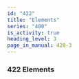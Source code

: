 ```yaml
---
id: "422"
title: "Elements"
series: "400"
is_activity: true
heading_level: 3
page_in_manual: 420-3
---
```


### 422 Elements